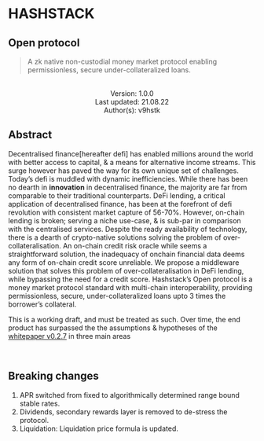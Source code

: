 # HASHSTACK 

## Open protocol
> A zk native non-custodial money market protocol enabling permissionless, secure under-collateralized loans.

<br>

<center> 
Version: 1.0.0
<br>
Last updated: 21.08.22
<br>
Author(s): v9hstk
</center> 


## Abstract
Decentralised finance[hereafter defi] has enabled millions around the world with better access to capital, & a means for alternative income streams. This surge however has paved the way for its own unique set of challenges. Today’s defi is muddled with dynamic inefficiencies. While there has been no dearth in **innovation** in decentralised finance, the majority are far from comparable to their traditional counterparts.
DeFi lending, a critical application of decentralised finance, has been at the forefront of defi revolution with consistent market capture of 56-70%. However, on-chain lending is broken; serving a niche use-case, & is sub-par in comparison with the centralised services. Despite the ready availability of technology, there is a dearth of crypto-native solutions solving the problem of over-collateralisation. An on-chain credit risk oracle while seems a straightforward solution, the inadequacy of onchain financial data deems any form of on-chain credit score unreliable. We propose a middleware solution that solves this problem of over-collateralisation in DeFi lending, while bypassing the need for a credit score. Hashstack’s Open protocol is a money market protocol standard with multi-chain interoperability, providing permissionless, secure, under-collateralized loans upto  3 times the borrower’s collateral.
</br>


This is a working draft, and must be treated as such. Over time, the end product has surpassed the the assumptions & hypotheses of the [whitepaper v0.2.7](../Open%20protocol/v0.2/Open%20protocol%20v0.2.7.pdf) in three main areas

<br>

## Breaking changes
1. APR switched from fixed to algorithmically determined range bound stable rates.
2. Dividends, secondary rewards layer is removed to de-stress the protocol.
3. Liquidation: Liquidation price formula is updated.